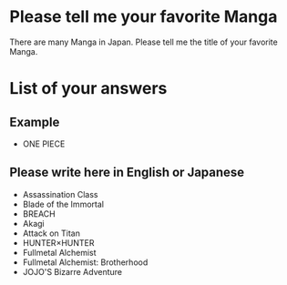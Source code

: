 # Please tell me your favorite Manga
There are many Manga in Japan.
Please tell me the title of your favorite Manga.

# List of your answers 
## Example
- ONE PIECE

## Please write here in English or Japanese
- Assassination Class
- Blade of the Immortal
- BREACH
- Akagi
- Attack on Titan
- HUNTER×HUNTER
- Fullmetal Alchemist
- Fullmetal Alchemist: Brotherhood
- JOJO'S Bizarre Adventure

